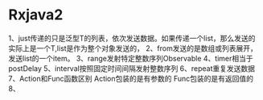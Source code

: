 # Rxjava2
1、just传递的只是泛型T的列表，依次发送数据。如果传递一个list，那么发送的实际上是一个T,list是作为整个对象发送的，
2、from发送的是数组或列表展开，发送list的一个item。
3、range发射特定整数序列Observable
4、timer相当于postDelay
5、interval按照固定时间间隔发射整数序列
6、repeat重复发送数据
7、Action和Func函数区别
   Action包装的是有参数的
   Func包装的是有返回值的
8、